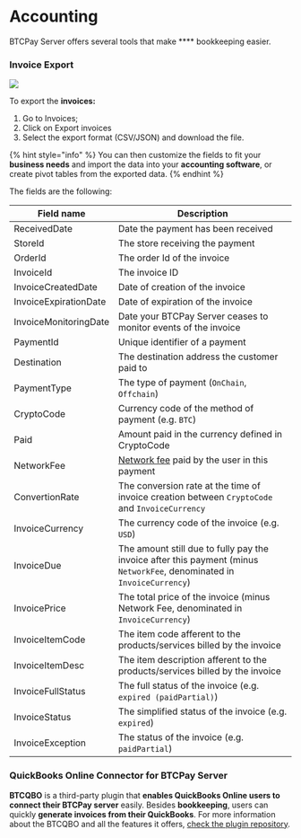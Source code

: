 # Accounting

BTCPay Server offers several tools that make **** bookkeeping easier.

### Invoice Export <a href="#invoice-export" id="invoice-export"></a>

![](https://docs.btcpayserver.org/assets/img/BTCPayInvoiceExport.16389f9c.png)

To export the **invoices:**

1. Go to Invoices;
2. Click on Export invoices
3. Select the export format (CSV/JSON) and download the file.&#x20;

{% hint style="info" %}
You can then customize the fields to fit your **business needs** and import the data into your **accounting software**, or create pivot tables from the exported data.
{% endhint %}

The fields are the following:

| Field name            | Description                                                                                                                                |
| --------------------- | ------------------------------------------------------------------------------------------------------------------------------------------ |
| ReceivedDate          | Date the payment has been received                                                                                                         |
| StoreId               | The store receiving the payment                                                                                                            |
| OrderId               | The order Id of the invoice                                                                                                                |
| InvoiceId             | The invoice ID                                                                                                                             |
| InvoiceCreatedDate    | Date of creation of the invoice                                                                                                            |
| InvoiceExpirationDate | Date of expiration of the invoice                                                                                                          |
| InvoiceMonitoringDate | Date your BTCPay Server ceases to monitor events of the invoice                                                                            |
| PaymentId             | Unique identifier of a payment                                                                                                             |
| Destination           | The destination address the customer paid to                                                                                               |
| PaymentType           | The type of payment (`OnChain`, `Offchain`)                                                                                                |
| CryptoCode            | Currency code of the method of payment (e.g. `BTC`)                                                                                        |
| Paid                  | Amount paid in the currency defined in CryptoCode                                                                                          |
| NetworkFee            | [Network fee](https://docs.btcpayserver.org/FAQ/Stores/#add-network-fee-to-invoice-vary-with-mining-fees) paid by the user in this payment |
| ConvertionRate        | The conversion rate at the time of invoice creation between `CryptoCode` and `InvoiceCurrency`                                             |
| InvoiceCurrency       | The currency code of the invoice (e.g. `USD`)                                                                                              |
| InvoiceDue            | The amount still due to fully pay the invoice after this payment (minus `NetworkFee`, denominated in `InvoiceCurrency`)                    |
| InvoicePrice          | The total price of the invoice (minus Network Fee, denominated in `InvoiceCurrency`)                                                       |
| InvoiceItemCode       | The item code afferent to the products/services billed by the invoice                                                                      |
| InvoiceItemDesc       | The item description afferent to the products/services billed by the invoice                                                               |
| InvoiceFullStatus     | The full status of the invoice (e.g. `expired (paidPartial)`)                                                                              |
| InvoiceStatus         | The simplified status of the invoice (e.g. `expired`)                                                                                      |
| InvoiceException      | The status of the invoice (e.g. `paidPartial`)                                                                                             |

### QuickBooks Online Connector for BTCPay Server <a href="#quickbooks-online-connector-for-btcpay-server" id="quickbooks-online-connector-for-btcpay-server"></a>

**BTCQBO** is a third-party plugin that **enables QuickBooks Online users to connect their BTCPay server** easily. Besides **bookkeeping**, users can quickly **generate invoices from their QuickBooks**. For more information about the BTCQBO and all the features it offers, [check the plugin repository](https://github.com/JeffVandrewJr/btcqbo).
